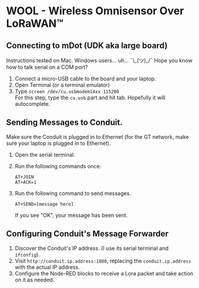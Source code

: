 # WOOL - Wireless Omnisensor Over LoRaWAN™

## Connecting to mDot (UDK aka large board)
Instructions tested on Mac.  Windows users… uh… ¯\\\_(ツ)\_/¯ Hope you know how to talk serial on a COM port?

1. Connect a micro-USB cable to the board and your laptop.
2. Open Terminal (or a terminal emulator)
3. Type `screen /dev/cu.usbmodem14xx 115200`    
    For this step, type the `cu.usb` part and hit tab.  Hopefully it will autocomplete.
    
    
## Sending Messages to Conduit.
Make sure the Conduit is plugged in to Ethernet (for the GT network, make sure your laptop is plugged in to Ethernet).

1. Open the serial terminal.
2. Run the following commands once:
    
    ```
    AT+JOIN
    AT+ACK=1
    ```
3. Run the following command to send messages.

    ```
    AT+SEND=[message here]
    ```
    
    If you see "OK", your message has been sent.
    
## Configuring Conduit's Message Forwarder
1. Discover the Conduit's IP address.  (I use its serial terminal and `ifconfig`).
2. Visit `http://conduit.ip.address:1880`, replacing the `conduit.ip.address` with the actual IP address.
3. Configure the Node-RED blocks to receive a Lora packet and take action on it as needed.